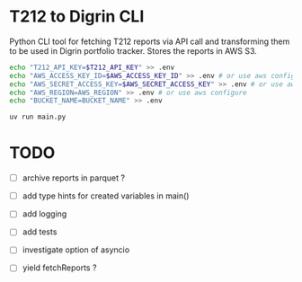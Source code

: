# T212 to Digrin CLI
Python CLI tool for fetching T212 reports via API call and transforming them to be used in Digrin portfolio tracker. Stores the reports in AWS S3.

```bash
echo "T212_API_KEY=$T212_API_KEY" >> .env
echo "AWS_ACCESS_KEY_ID=$AWS_ACCESS_KEY_ID" >> .env # or use aws configure
echo "AWS_SECRET_ACCESS_KEY=$AWS_SECRET_ACCESS_KEY" >> .env # or use aws configure
echo "AWS_REGION=AWS_REGION" >> .env # or use aws configure
echo "BUCKET_NAME=BUCKET_NAME" >> .env
```

```bash
uv run main.py
```

# TODO

- [ ] archive reports in parquet ?

- [ ] add type hints for created variables in main()

- [ ] add logging

- [ ] add tests

- [ ] investigate option of asyncio

- [ ] yield fetchReports ?
